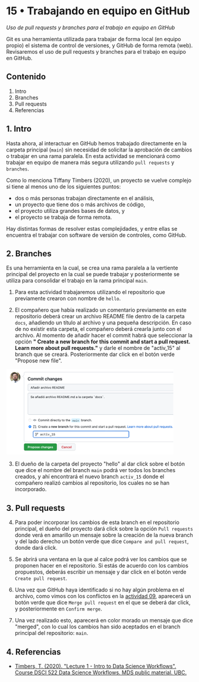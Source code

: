 # 15 • Trabajando en equipo en GitHub
*Uso de pull requests y branches para el trabajo en equipo en GitHub*

Git es una herramienta utilizada para trabajar de forma local (en equipo propio) el sistema de control de versiones, y GitHub de forma remota (web). Revisaremos el uso de pull requests y branches para el trabajo en equipo en GitHub.

## Contenido
1. Intro
2. Branches
3. Pull requests
4. Referencias

## 1. Intro
Hasta ahora, al interactuar en GitHub hemos trabajado directamente en la carpeta principal (`main`) sin necesidad de solicitar la aprobación de cambios o trabajar en una rama paralela. En esta actividad se mencionará como trabajar en equipo de manera más segura utilizando `pull requests` y `branches`.

Como lo menciona Tiffany Timbers (2020), un proyecto se vuelve complejo si tiene al menos uno de los siguientes puntos:
- dos o más personas trabajan directamente en el análisis,
- un proyecto que tiene dos o más archivos de código,
- el proyecto utiliza grandes bases de datos, y
- el proyecto se trabaja de forma remota.

Hay distintas formas de resolver estas complejidades, y entre ellas se encuentra el trabajar con software de versión de controles, como GitHub.


## 2. Branches
Es una herramienta en la cual, se crea una rama paralela a la vertiente principal del proyecto en la cual se puede trabajar y posteriormente se utiliza para consolidar el trabajo en la rama principal `main`.

1. Para esta actividad trabajaremos utilizando el repositorio que previamente crearon con nombre de `hello`.

2. El compañero que había realizado un comentario previamente en este repositorio deberá crear un archivo README file dentro de la carpeta `docs`, añadiendo un título al archivo y una pequeña descripción. En caso de no existir esta carpeta, el compañero deberá crearla junto con el archivo. Al momento de añadir hacer el commit habrá que seleccionar la opción __" Create a new branch for this commit and start a pull request. Learn more about pull requests."__ y darle el nombre de "activ_15" al branch que se creará. Posteriormente dar click en el botón verde "Propose new file".

<img src="img/15-01_branch.png" width="450" align = "centre">

3. El dueño de la carpeta del proyecto "hello" al dar click sobre el botón que dice el nombre del branch `main` podrá ver todos los branches creados, y ahí encontrará el nuevo branch `activ_15` donde el compañero realizó cambios al repositorio, los cuales no se han incorporado.


## 3. Pull requests
4. Para poder incorporar los cambios de esta branch en el repositorio principal, el dueño del proyecto dará click sobre la opción `Pull requests` donde verá en amarillo un mensaje sobre la creación de la nueva branch y del lado derecho un botón verde que dice `Compare and pull request`, donde dará click.

5. Se abrirá una ventana en la que al calce podrá ver los cambios que se proponen hacer en el repositorio. Si estás de acuerdo con los cambios propuestos, deberás escribir un mensaje y dar click en el botón verde `Create pull request`.

6. Una vez que GitHub haya identificado si no hay algún problema en el archivo, como vimos con los conflictos en la [actividad 09](https://github.com/vcuspinera/UDG_MCD_Project_Dev_I/blob/main/actividades/09_GitHub_conflict.md), aparecerá un botón verde que dice `Merge pull request` en el que se deberá dar click, y posteriormente en `Confirm merge`.

7. Una vez realizado esto, aparecerá en color morado un mensaje que dice "merged", con lo cual los cambios han sido aceptados en el branch principal del repositorio: `main`.

## 4. Referencias
- [Timbers, T. (2020). "Lecture 1 - Intro to Data Science Workflows". Course DSCI 522 Data Science Workflows. MDS public material. UBC.](https://github.com/UBC-MDS/DSCI_522_dsci-workflows/blob/master/lectures/01_lecture-intro-to-ds-workflows.ipynb)
